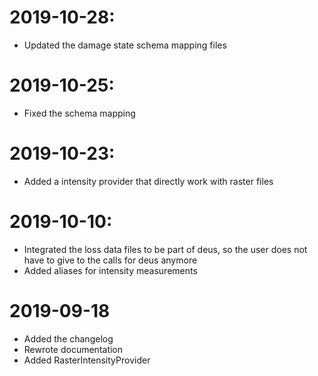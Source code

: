 # 2019-10-28:

- Updated the damage state schema mapping files

# 2019-10-25:

- Fixed the schema mapping

# 2019-10-23:

- Added a intensity provider that directly work with raster files

# 2019-10-10:

- Integrated the loss data files to be part of deus, so
  the user does not have to give to the calls for deus anymore
- Added aliases for intensity measurements

# 2019-09-18

- Added the changelog
- Rewrote documentation
- Added RasterIntensityProvider
